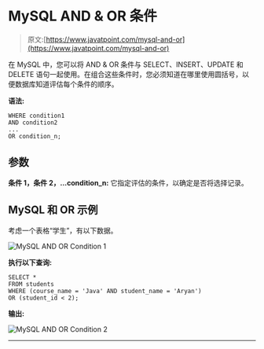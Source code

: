 # MySQL AND & OR 条件

> 原文:[https://www.javatpoint.com/mysql-and-or](https://www.javatpoint.com/mysql-and-or)

在 MySQL 中，您可以将 AND & OR 条件与 SELECT、INSERT、UPDATE 和 DELETE 语句一起使用。在组合这些条件时，您必须知道在哪里使用圆括号，以便数据库知道评估每个条件的顺序。

**语法:**

```
WHERE condition1
AND condition2
...
OR condition_n;

```

## 参数

**条件 1，条件 2，...condition_n:** 它指定评估的条件，以确定是否将选择记录。

## MySQL 和 OR 示例

考虑一个表格“学生”，有以下数据。

![MySQL AND OR Condition 1](../Images/7eba2439c7fcbede6c2c2194092c7d2f.png)

**执行以下查询:**

```
SELECT *
FROM students
WHERE (course_name = 'Java' AND student_name = 'Aryan')
OR (student_id < 2);

```

**输出:**

![MySQL AND OR Condition 2](../Images/5bbe3e0815610b11e9ff93e96f71d7f1.png)

* * *